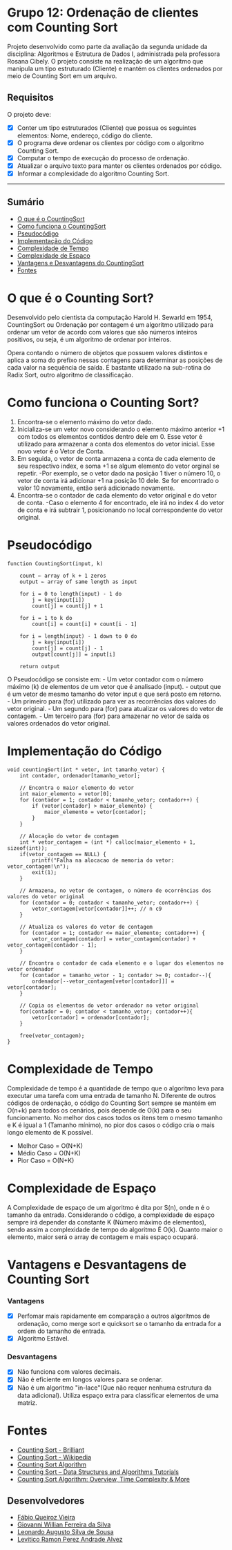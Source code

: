 # Grupo 12: Ordenação de clientes com Counting Sort
Projeto desenvolvido como parte da avaliação da segunda unidade da disciplina: Algoritmos e Estrutura de Dados I, administrada pela professora Rosana Cibely.
O projeto consiste na realização de um algoritmo que manipula um tipo estruturado (Cliente) e mantém os clientes ordenados por meio de Counting Sort em um arquivo.
## Requisitos
O projeto deve:
- [x] Conter um tipo estruturados (Cliente) que possua os seguintes elementos: Nome, endereço, código do cliente.
- [x] O programa deve ordenar os clientes por código com o algoritmo Counting Sort.
- [x] Computar o tempo de execução do processo de ordenação.
- [x] Atualizar o arquivo texto para manter os clientes ordenados por código.
- [x] Informar a complexidade do algoritmo Counting Sort.
***
## Sumário
* [O que é o CountingSort](#o-que-é-o-counting-sort)
* [Como funciona o CountingSort](#como-funciona-o-counting-sort)
* [Pseudocódigo](#pseudocódigo)
* [Implementação do Código](#implementação-do-código)
* [Complexidade de Tempo](#complexidade-de-tempo)
* [Complexidade de Espaço](#complexidade-de-espaço)
* [Vantagens e Desvantagens do CountingSort](#vantagens-e-desvatanges-de-counting-sort)
* [Fontes](#fontes)
# O que é o Counting Sort?
Desenvolvido pelo cientista da computação Harold H. Sewarld em 1954, CountingSort ou Ordenação por contagem é um algoritmo utilizado para ordenar um vetor de acordo com valores que são números inteiros positivos, ou seja, é um algoritmo de ordenar por inteiros.

Opera contando o número de objetos que possuem valores distintos e aplica a soma do prefixo nessas contagens para determinar as posições de cada valor na sequência de saída.
É bastante utilizado na sub-rotina do Radix Sort, outro algoritmo de classificação.  
# Como funciona o Counting Sort?
1. Encontra-se o elemento máximo do vetor dado.
2. Inicializa-se um vetor novo considerando o elemento máximo anterior +1 com todos os elementos contidos dentro dele em 0. Esse vetor é utilizado para armazenar a conta dos elementos do vetor inicial. Esse novo vetor é o Vetor de Conta.
3. Em seguida, o vetor de conta armazena a conta de cada elemento de seu respectivo index, e soma +1 se algum elemento do vetor orginal se repetir.
    -Por exemplo, se o vetor dado na posição 1 tiver o número 10, o vetor de conta irá adicionar +1 na posição 10 dele. Se for encontrado o valor 10 novamente, então será adicionado novamente.
4. Encontra-se o contador de cada elemento do vetor original e do vetor de conta. 
    -Caso o elemento 4 for encontrado, ele irá no index 4 do vetor de conta e irá subtrair 1, posicionando no local correspondente do vetor original.
# Pseudocódigo
```
function CountingSort(input, k)
    
    count ← array of k + 1 zeros
    output ← array of same length as input
    
    for i = 0 to length(input) - 1 do
        j = key(input[i])
        count[j] = count[j] + 1

    for i = 1 to k do
        count[i] = count[i] + count[i - 1]

    for i = length(input) - 1 down to 0 do
        j = key(input[i])
        count[j] = count[j] - 1
        output[count[j]] = input[i]

    return output
```
O Pseudocódigo se consiste em:
    - Um vetor contador com o número máximo (k) de elementos de um vetor que é analisado (input).
    - output que é um vetor de mesmo tamanho do vetor input e que será posto em retorno.
    - Um primeiro para (for) utilizado para ver as recorrências dos valores do vetor original.
    - Um segundo para (for) para atualizar os valores do vetor de contagem.
    - Um terceiro para (for) para amazenar no vetor de saída os valores ordenados do vetor original. 
# Implementação do Código
```
void countingSort(int * vetor, int tamanho_vetor) {
    int contador, ordenador[tamanho_vetor]; 

    // Encontra o maior elemento do vetor
    int maior_elemento = vetor[0];  
    for (contador = 1; contador < tamanho_vetor; contador++) { 
        if (vetor[contador] > maior_elemento) { 
            maior_elemento = vetor[contador]; 
        } 
    }   

    // Alocação do vetor de contagem
    int * vetor_contagem = (int *) calloc(maior_elemento + 1, sizeof(int)); 
    if(vetor_contagem == NULL) { 
        printf("Falha na alocacao de memoria do vetor: vetor_contagem!\n");
        exit(1);
    }

    // Armazena, no vetor de contagem, o número de ocorrências dos valores do vetor original
    for (contador = 0; contador < tamanho_vetor; contador++) { 
        vetor_contagem[vetor[contador]]++; // n c9
    }   

    // Atualiza os valores do vetor de contagem
    for (contador = 1; contador <= maior_elemento; contador++) { 
        vetor_contagem[contador] = vetor_contagem[contador] + vetor_contagem[contador - 1]; 
    }   

    // Encontra o contador de cada elemento e o lugar dos elementos no vetor ordenador
    for (contador = tamanho_vetor - 1; contador >= 0; contador--){ 
        ordenador[--vetor_contagem[vetor[contador]]] = vetor[contador]; 
    }   

    // Copia os elementos do vetor ordenador no vetor original
    for(contador = 0; contador < tamanho_vetor; contador++){ 
        vetor[contador] = ordenador[contador]; 
    }

    free(vetor_contagem); 
}
```
# Complexidade de Tempo
Complexidade de tempo é a quantidade de tempo que o algoritmo leva para executar uma tarefa com uma entrada de tamanho N. Diferente de outros códigos de ordenação, o código do Counting Sort sempre se mantém em O(n+k) para todos os cenários, pois depende de O(k) para o seu funcionamento. No melhor dos casos todos os itens tem o mesmo tamanho e K é igual a 1 (Tamanho mínimo), no pior dos casos o código cria o mais longo elemento de K possível.
* Melhor Caso   = O(N+K)
* Médio Caso    = O(N+K)
* Pior Caso     = O(N+K)
# Complexidade de Espaço
A Complexidade de espaço de um algoritmo é dita por S(n), onde n é o tamanho da entrada. 
Considerando o código, a complexidade de espaço sempre irá depender da constante K (Número máximo de elementos), sendo assim a complexidade de tempo do algoritmo É O(k). Quanto maior o elemento, maior será o array de contagem e mais espaço ocupará.
# Vantagens e Desvantagens de Counting Sort
### Vantagens
- [x] Perfomar mais rapidamente em comparação a outros algoritmos de ordenação, como merge sort e quicksort se o tamanho da entrada for a ordem do tamanho de entrada.
- [x] Algoritmo Estável.
### Desvantagens
- [x] Não funciona com valores decimais.
- [x] Não é eficiente em longos valores para se ordenar.
- [x] Não é um algoritmo "in-lace"(Que não requer nenhuma estrutura da data adicional). Utiliza espaço extra para classificar elementos de uma matriz.
# Fontes
* [Counting Sort - Brilliant](https://brilliant.org/wiki/counting-sort/#counting-sort)
* [Counting Sort - Wikipedia](https://en.wikipedia.org/wiki/Counting_sort)
* [Counting Sort Algorithm](https://www.programiz.com/dsa/counting-sort)
* [Counting Sort – Data Structures and Algorithms Tutorials](https://www.geeksforgeeks.org/counting-sort/)
* [Counting Sort Algorithm: Overview, Time Complexity & More](https://www.simplilearn.com/tutorials/data-structure-tutorial/counting-sort-algorithm#:~:text=Counting%20sort%20is%20an%20integer,prefix%20sum%20to%20those%20counts.)
## Desenvolvedores 
* [Fábio Queiroz Vieira](https://github.com/fabioqv)
* [Giovanni Willian Ferreira da Silva](https://github.com/GiovanniWillian)
* [Leonardo Augusto Silva de Sousa](https://github.com/LeonardAugusto)
* [Levitico Ramon Perez Andrade Alvez](https://github.com/LEVEL303)

